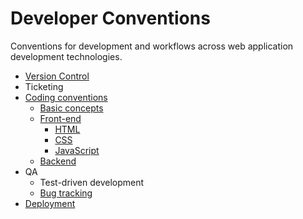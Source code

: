 # Developer Conventions

Conventions for development and workflows across web application development technologies.

- [Version Control](VCS.md)
- Ticketing
- [Coding conventions](Conventions.md)
  - [Basic concepts](Basics.md)
  - [Front-end](Frontend.md)
    - [HTML](HTML.md)
    - [CSS](CSS.md)
    - [JavaScript](JavaScript.md)
  - [Backend](Backend.md)
- QA
  - Test-driven development
  - [Bug tracking](Bugtracking.md)
- [Deployment](Deployment.md)